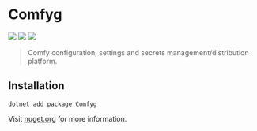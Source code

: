 ﻿# Comfyg

[![](https://img.shields.io/nuget/vpre/Comfyg?style=flat-square)](https://www.nuget.org/packages/Comfyg)
[![](https://img.shields.io/github/v/release/DavidVollmers/Comfyg?include_prereleases&style=flat-square)](https://github.com/DavidVollmers/Comfyg/releases)
[![](https://img.shields.io/github/license/DavidVollmers/Comfyg?style=flat-square)](https://github.com/DavidVollmers/Comfyg/blob/main/LICENSE.txt)

> Comfy configuration, settings and secrets management/distribution platform.

## Installation

```shell
dotnet add package Comfyg
```

Visit [nuget.org](https://www.nuget.org/packages/Comfyg) for more information.
